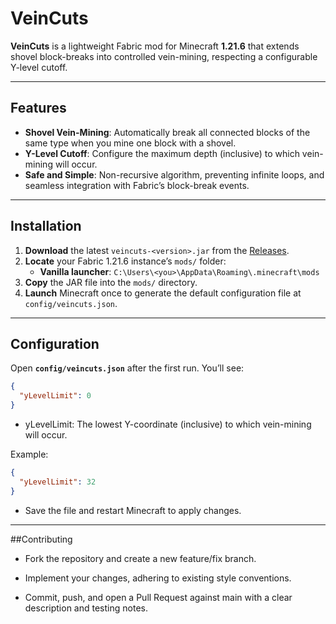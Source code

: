 # VeinCuts

**VeinCuts** is a lightweight Fabric mod for Minecraft **1.21.6** that extends shovel block-breaks into controlled vein-mining, respecting a configurable Y-level cutoff.

---

## Features

- **Shovel Vein-Mining**: Automatically break all connected blocks of the same type when you mine one block with a shovel.
- **Y-Level Cutoff**: Configure the maximum depth (inclusive) to which vein-mining will occur.
- **Safe and Simple**: Non-recursive algorithm, preventing infinite loops, and seamless integration with Fabric’s block-break events.

---

## Installation

1. **Download** the latest `veincuts-<version>.jar` from the [Releases](https://github.com/valetivivek/veincuts/releases).
2. **Locate** your Fabric 1.21.6 instance’s `mods/` folder:
   - **Vanilla launcher**: `C:\Users\<you>\AppData\Roaming\.minecraft\mods`
3. **Copy** the JAR file into the `mods/` directory.
4. **Launch** Minecraft once to generate the default configuration file at `config/veincuts.json`.

---

## Configuration

Open **`config/veincuts.json`** after the first run. You’ll see:

```json
{
  "yLevelLimit": 0
}
```
- yLevelLimit: The lowest Y-coordinate (inclusive) to which vein-mining will occur. 

Example:
```json
{
  "yLevelLimit": 32
}
```
- Save the file and restart Minecraft to apply changes.

---

##Contributing

- Fork the repository and create a new feature/fix branch.

- Implement your changes, adhering to existing style conventions.

- Commit, push, and open a Pull Request against main with a clear description and testing notes.











    
